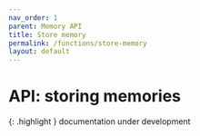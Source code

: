 ```yaml
---
nav_order: 1
parent: Memory API
title: Store memory
permalink: /functions/store-memory
layout: default
---
```

# API: storing memories

{: .highlight }
documentation under development
